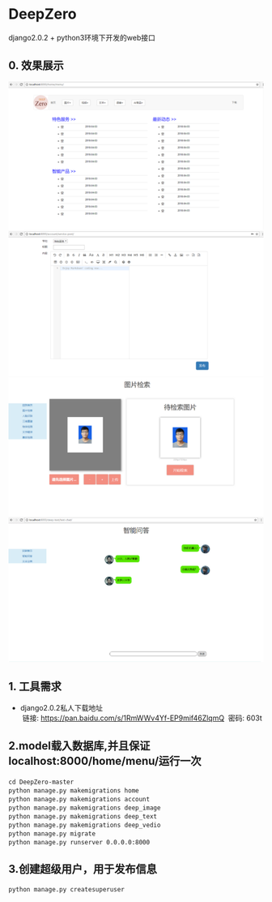 # DeepZero
django2.0.2 + python3环境下开发的web接口

## 0. 效果展示  
![image](https://github.com/shen1994/README/raw/master/images/menu.jpg)  
![image](https://github.com/shen1994/README/raw/master/images/blog_submit.jpg)  
![image](https://github.com/shen1994/README/raw/master/images/image_retrieval.jpg)  
![image](https://github.com/shen1994/README/raw/master/images/text_chat.jpg)  

## 1. 工具需求  
* django2.0.2私人下载地址  
  链接: <https://pan.baidu.com/s/1RmWWv4Yf-EP9mif46ZlqmQ>  密码: 603t  

## 2.model载入数据库,并且保证localhost:8000/home/menu/运行一次  
`cd DeepZero-master`  
`python manage.py makemigrations home`  
`python manage.py makemigrations account`  
`python manage.py makemigrations deep_image`  
`python manage.py makemigrations deep_text`  
`python manage.py makemigrations deep_vedio`  
`python manage.py migrate`  
`python manage.py runserver 0.0.0.0:8000`  

## 3.创建超级用户，用于发布信息  
`python manage.py createsuperuser`
